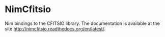 NimCfitsio
==========

Nim bindings to the CFITSIO library. The documentation is available at
the site http://nimcfitsio.readthedocs.org/en/latest/.
